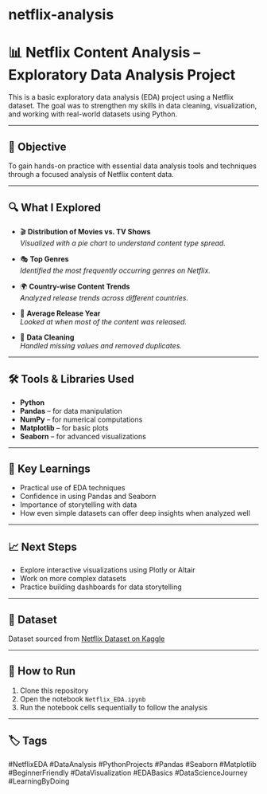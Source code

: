 # netflix-analysis
# 📊 Netflix Content Analysis – Exploratory Data Analysis Project

This is a basic exploratory data analysis (EDA) project using a Netflix dataset. The goal was to strengthen my skills in data cleaning, visualization, and working with real-world datasets using Python.

---

## 📌 Objective

To gain hands-on practice with essential data analysis tools and techniques through a focused analysis of Netflix content data.

---

## 🔍 What I Explored

- 🎬 **Distribution of Movies vs. TV Shows**  
  *Visualized with a pie chart to understand content type spread.*

- 🎭 **Top Genres**  
  *Identified the most frequently occurring genres on Netflix.*

- 🌍 **Country-wise Content Trends**  
  *Analyzed release trends across different countries.*

- 📅 **Average Release Year**  
  *Looked at when most of the content was released.*

- 🧹 **Data Cleaning**  
  *Handled missing values and removed duplicates.*

---

## 🛠 Tools & Libraries Used

- **Python**
- **Pandas** – for data manipulation  
- **NumPy** – for numerical computations  
- **Matplotlib** – for basic plots  
- **Seaborn** – for advanced visualizations

---

## 🎯 Key Learnings

- Practical use of EDA techniques
- Confidence in using Pandas and Seaborn
- Importance of storytelling with data
- How even simple datasets can offer deep insights when analyzed well

---

## 📈 Next Steps

- Explore interactive visualizations using Plotly or Altair  
- Work on more complex datasets  
- Practice building dashboards for data storytelling

---

## 📂 Dataset

Dataset sourced from [Netflix Dataset on Kaggle](https://www.kaggle.com/shivamb/netflix-shows)

---

## 🚀 How to Run

1. Clone this repository  
2. Open the notebook `Netflix_EDA.ipynb`  
3. Run the notebook cells sequentially to follow the analysis

---

## 🏷️ Tags

#NetflixEDA #DataAnalysis #PythonProjects #Pandas #Seaborn #Matplotlib #BeginnerFriendly #DataVisualization #EDABasics #DataScienceJourney #LearningByDoing
